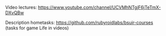 Video lectures:
https://www.youtube.com/channel/UCVMhNTgjF6jTeTmX-DXvQBw

Description hometasks:
https://github.com/rubyroidlabs/bsuir-courses
(tasks for game Life in videos)